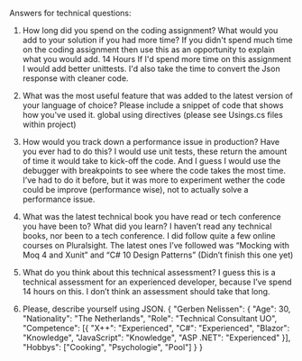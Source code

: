 ﻿Answers for technical questions:
1. How long did you spend on the coding assignment? What would you add to your solution if you had more time? If you didn't spend much time on the coding assignment then use this as an opportunity to explain what you would add. 
14 Hours
If I'd spend more time on this assignment I would add better unittests. I'd also take the time to convert the Json response with cleaner code.

2. What was the most useful feature that was added to the latest version of your language of choice? Please include a snippet of code that shows how you've used it.
global using directives (please see Usings.cs files within project)

3. How would you track down a performance issue in production? Have you ever had to do this? 
I would use unit tests, these return the amount of time it would take to kick-off the code. And I guess I would use the debugger with breakpoints to see where the code takes the most time. I’ve had to do it before, but it was more to experiment wether the code could be improve (performance wise), not to actually solve a performance issue.

4. What was the latest technical book you have read or tech conference you have been to? What did you learn? 
I haven’t read any technical books, nor been to a tech conference. I did follow quite a few online courses on Pluralsight. The latest ones I’ve followed was “Mocking with Moq 4 and Xunit” and “C# 10 Design Patterns” (Didn’t finish this one yet)

5. What do you think about this technical assessment? 
I guess this is a technical assessment for an experienced developer, because I’ve spend 14 hours on this. I don’t think an assessment should take that long.

6. Please, describe yourself using JSON.
{
	"Gerben Nelissen": {
		"Age": 30,
		"Nationality": "The Netherlands",
		"Role": "Technical Consultant UO",
		"Competence": [{
			"X++": "Experienced",
			"C#": "Experienced",
			"Blazor": "Knowledge",
			"JavaScript": "Knowledge",
			"ASP .NET": "Experienced"
		}],
		"Hobbys": ["Cooking", "Psychologie", "Pool"]
	}
}
